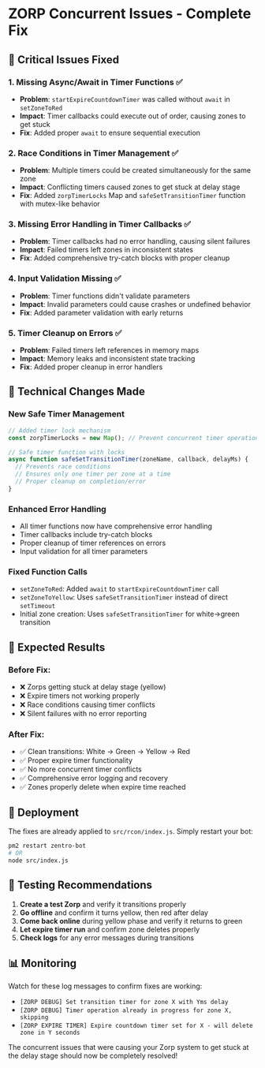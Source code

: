 # ZORP Concurrent Issues - Complete Fix

## 🚨 Critical Issues Fixed

### 1. **Missing Async/Await in Timer Functions** ✅
- **Problem**: `startExpireCountdownTimer` was called without `await` in `setZoneToRed`
- **Impact**: Timer callbacks could execute out of order, causing zones to get stuck
- **Fix**: Added proper `await` to ensure sequential execution

### 2. **Race Conditions in Timer Management** ✅
- **Problem**: Multiple timers could be created simultaneously for the same zone
- **Impact**: Conflicting timers caused zones to get stuck at delay stage
- **Fix**: Added `zorpTimerLocks` Map and `safeSetTransitionTimer` function with mutex-like behavior

### 3. **Missing Error Handling in Timer Callbacks** ✅
- **Problem**: Timer callbacks had no error handling, causing silent failures
- **Impact**: Failed timers left zones in inconsistent states
- **Fix**: Added comprehensive try-catch blocks with proper cleanup

### 4. **Input Validation Missing** ✅
- **Problem**: Timer functions didn't validate parameters
- **Impact**: Invalid parameters could cause crashes or undefined behavior
- **Fix**: Added parameter validation with early returns

### 5. **Timer Cleanup on Errors** ✅
- **Problem**: Failed timers left references in memory maps
- **Impact**: Memory leaks and inconsistent state tracking
- **Fix**: Added proper cleanup in error handlers

## 🔧 Technical Changes Made

### New Safe Timer Management
```javascript
// Added timer lock mechanism
const zorpTimerLocks = new Map(); // Prevent concurrent timer operations

// Safe timer function with locks
async function safeSetTransitionTimer(zoneName, callback, delayMs) {
  // Prevents race conditions
  // Ensures only one timer per zone at a time
  // Proper cleanup on completion/error
}
```

### Enhanced Error Handling
- All timer functions now have comprehensive error handling
- Timer callbacks include try-catch blocks
- Proper cleanup of timer references on errors
- Input validation for all timer parameters

### Fixed Function Calls
- `setZoneToRed`: Added `await` to `startExpireCountdownTimer` call
- `setZoneToYellow`: Uses `safeSetTransitionTimer` instead of direct `setTimeout`
- Initial zone creation: Uses `safeSetTransitionTimer` for white→green transition

## 🎯 Expected Results

### Before Fix:
- ❌ Zorps getting stuck at delay stage (yellow)
- ❌ Expire timers not working properly
- ❌ Race conditions causing timer conflicts
- ❌ Silent failures with no error reporting

### After Fix:
- ✅ Clean transitions: White → Green → Yellow → Red
- ✅ Proper expire timer functionality
- ✅ No more concurrent timer conflicts
- ✅ Comprehensive error logging and recovery
- ✅ Zones properly delete when expire time reached

## 🚀 Deployment

The fixes are already applied to `src/rcon/index.js`. Simply restart your bot:

```bash
pm2 restart zentro-bot
# OR
node src/index.js
```

## 🧪 Testing Recommendations

1. **Create a test Zorp** and verify it transitions properly
2. **Go offline** and confirm it turns yellow, then red after delay
3. **Come back online** during yellow phase and verify it returns to green
4. **Let expire timer run** and confirm zone deletes properly
5. **Check logs** for any error messages during transitions

## 📊 Monitoring

Watch for these log messages to confirm fixes are working:
- `[ZORP DEBUG] Set transition timer for zone X with Yms delay`
- `[ZORP DEBUG] Timer operation already in progress for zone X, skipping`
- `[ZORP EXPIRE TIMER] Expire countdown timer set for X - will delete zone in Y seconds`

The concurrent issues that were causing your Zorp system to get stuck at the delay stage should now be completely resolved!
